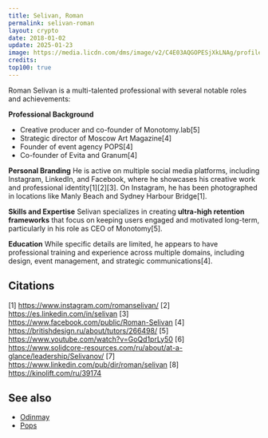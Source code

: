```yaml
---
title: Selivan, Roman
permalink: selivan-roman
layout: crypto
date: 2018-01-02
update: 2025-01-23
image: https://media.licdn.com/dms/image/v2/C4E03AQGOPESjXkLNAg/profile-displayphoto-shrink_200_200/profile-displayphoto-shrink_200_200/0/1625993281965?e=2147483647&v=beta&t=D8OZkQeD5J0UjSOW7vvQd7gPm890C4qlUlZky18sNiY
credits:
top100: true
---
```


Roman Selivan is a multi-talented professional with several notable roles and achievements:

**Professional Background**
- Creative producer and co-founder of Monotomy.lab[5]
- Strategic director of Moscow Art Magazine[4]
- Founder of event agency POPS[4]
- Co-founder of Evita and Granum[4]

**Personal Branding**
He is active on multiple social media platforms, including Instagram, LinkedIn, and Facebook, where he showcases his creative work and professional identity[1][2][3]. On Instagram, he has been photographed in locations like Manly Beach and Sydney Harbour Bridge[1].

**Skills and Expertise**
Selivan specializes in creating **ultra-high retention frameworks** that focus on keeping users engaged and motivated long-term, particularly in his role as CEO of Monotomy[5].

**Education**
While specific details are limited, he appears to have professional training and experience across multiple domains, including design, event management, and strategic communications[4].

## Citations

[1] https://www.instagram.com/romanselivan/
[2] https://es.linkedin.com/in/selivan
[3] https://www.facebook.com/public/Roman-Selivan
[4] https://britishdesign.ru/about/tutors/266498/
[5] https://www.youtube.com/watch?v=GoQd1prLy50
[6] https://www.solidcore-resources.com/ru/about/at-a-glance/leadership/Selivanov/
[7] https://www.linkedin.com/pub/dir/roman/selivan
[8] https://kinolift.com/ru/39174

## See also

+ [Odinmay](odinmay)
+ [Pops](pops)
